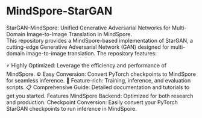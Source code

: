 # MindSpore-StarGAN
StarGAN-MindSpore: Unified Generative Adversarial Networks for Multi-Domain Image-to-Image Translation in MindSpore.   
This repository provides a MindSpore-based implementation of StarGAN, a cutting-edge Generative Adversarial Network (GAN) designed for multi-domain image-to-image translation. The repository features:

:zap: Highly Optimized: Leverage the efficiency and performance of MindSpore.
:gear: Easy Conversion: Convert PyTorch checkpoints to MindSpore for seamless inference.
:camera_flash: Feature-rich: Training, inference, and evaluation scripts.
:clipboard: Comprehensive Guide: Detailed documentation and tutorials to get you started.
Features
MindSpore Backend: Optimized for both research and production.
Checkpoint Conversion: Easily convert your PyTorch StarGAN checkpoints to run inference in MindSpore.
